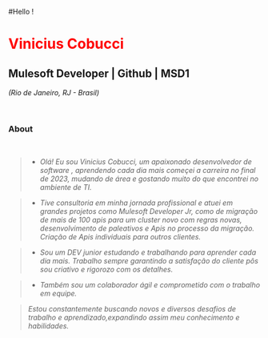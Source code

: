 #Hello !

<h1> 
  <a href="https://www.linkedin.com/in/vinicius-cobucci-b886b21a1/" style="color: #f00 !important; text-decoration: none; color: inherit;">
    <span>Vinicius Cobucci</span>
  </a>
</h1>

## Mulesoft Developer | Github | MSD1 
<i>(Rio de Janeiro, RJ - Brasil)</i>

<br />

### About 

<i>
<br />

>- Olá! Eu sou Vinicius Cobucci, um apaixonado desenvolvedor de software , aprendendo cada dia mais  começei a carreira no final de 2023, mudando de área e gostando muito do que encontrei no ambiente de TI.
  
>- Tive consultoria em minha jornada profissional e atuei em grandes projetos como Mulesoft Developer Jr, como de migração de mais de 100 apis para um cluster novo com regras novas, desenvolvimento de paleativos e Apis no processo da migração. Criação de Apis individuais para outros clientes.
  
>-  Sou um DEV junior estudando e trabalhando para aprender cada dia mais. Trabalho sempre garantindo a satisfação do cliente pôs sou criativo e rigorozo com os detalhes.
  
>- Também sou um colaborador ágil e comprometido com o trabalho em equipe.
  
> Estou constantemente buscando novos e diversos desafios de trabalho e aprendizado,expandindo assim meu conhecimento e habilidades.
</i>


<br />

